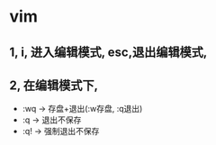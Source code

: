 # vim

## 1, i, 进入编辑模式, esc,退出编辑模式,

## 2, 在编辑模式下,

* :wq -&gt; 存盘+退出\(:w存盘, :q退出\)
* :q -&gt; 退出不保存
* :q! -&gt; 强制退出不保存

